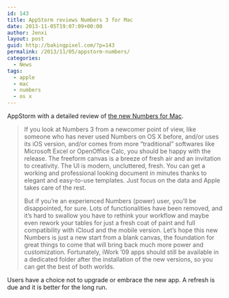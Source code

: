 ```yaml
---
id: 143
title: AppStorm reviews Numbers 3 for Mac
date: 2013-11-05T19:07:09+00:00
author: Jenxi
layout: post
guid: http://bakingpixel.com/?p=143
permalink: /2013/11/05/appstorm-numbers/
categories:
  - News
tags:
  - apple
  - mac
  - numbers
  - os x
---
```

AppStorm with a detailed review of [the new Numbers for Mac](http://mac.appstorm.net/reviews/office-review/numbers-3-spreadsheets-for-the-rest-of-us-takes-a-risky-turn/).

> If you look at Numbers 3 from a newcomer point of view, like someone who has never used Numbers on OS X before, and/or uses its iOS version, and/or comes from more “traditional” softwares like Microsoft Excel or OpenOffice Calc, you should be happy with the release. The freeform canvas is a breeze of fresh air and an invitation to creativity. The UI is modern, uncluttered, fresh. You can get a working and professional looking document in minutes thanks to elegant and easy-to-use templates. Just focus on the data and Apple takes care of the rest.
> 
> But if you’re an experienced Numbers (power) user, you’ll be disappointed, for sure. Lots of functionalities have been removed, and it’s hard to swallow you have to rethink your workflow and maybe even rework your tables for just a fresh coat of paint and full compatibility with iCloud and the mobile version. Let’s hope this new Numbers is just a new start from a blank canvas, the foundation for great things to come that will bring back much more power and customization. Fortunately, iWork ’09 apps should still be available in a dedicated folder after the installation of the new versions, so you can get the best of both worlds. 

Users have a choice not to upgrade or embrace the new app. A refresh is due and it is better for the long run.